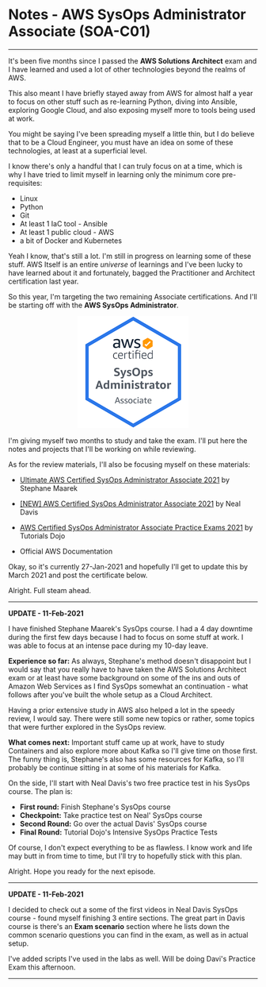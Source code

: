 
# Notes - AWS SysOps Administrator Associate (SOA-C01) #
__________________________________________________

It's been five months since I passed the **AWS Solutions Architect** exam and I have learned and used a lot of other technologies beyond the realms of AWS.

This also meant I have briefly stayed away from AWS for almost half a year to focus on other stuff such as re-learning Python, diving into Ansible, exploring Google Cloud, and also exposing myself more to tools being used at work.

You might be saying I've been spreading myself a little thin, but I do believe that to be a Cloud Engineer, you must have an idea on some of these technologies, at least at a superficial level.

I know there's only a handful that I can truly focus on at a time, which is why I have tried to limit myself in learning only the minimum core pre-requisites:

- Linux
- Python
- Git
- At least 1 IaC tool - Ansible
- At least 1 public cloud - AWS
- a bit of Docker and Kubernetes

Yeah I know, that's still a lot. I'm still in progress on learning some of these stuff. AWS Itself is an entire *universe* of learnings and I've been lucky to have learned about it and fortunately, bagged the Practitioner and Architect certification last year.

So this year, I'm targeting the two remaining Associate certifications. And I'll be starting off with the **AWS SysOps Administrator**.

<p align=center>
    <img src="Images/sysops-badge.png">
</p>

I'm giving myself two months to study and take the exam. I'll put here the notes and projects that I'll be working on while reviewing.

As for the review materials, I'll also be focusing myself on these materials:

- [Ultimate AWS Certified SysOps Administrator Associate 2021](https://www.udemy.com/course/ultimate-aws-certified-sysops-administrator-associate/) by Stephane Maarek

- [[NEW] AWS Certified SysOps Administrator Associate 2021](https://www.udemy.com/course/aws-certified-sysops-administrator-associate-training/) by Neal Davis

- [AWS Certified SysOps Administrator Associate Practice Exams 2021](https://portal.tutorialsdojo.com/product/aws-certified-sysops-administrator-associate-practice-exams/) by Tutorials Dojo

- Official AWS Documentation

Okay, so it's currently 27-Jan-2021 and hopefully I'll get to update this by March 2021 and post the certificate below.

Alright. Full steam ahead.
__________________________________________________

**UPDATE - 11-Feb-2021**

I have finished Stephane Maarek's SysOps course. I had a 4 day downtime during the first few days because I had to focus on some stuff at work. I was able to focus at an intense pace during my 10-day leave.

**Experience so far:** 
As always, Stephane's method doesn't disappoint but I would say that you really have to have taken the AWS Solutions Architect exam or at least have some background on some of the ins and outs of Amazon Web Services as I find SysOps somewhat an continuation - what follows after you've built the whole setup as a Cloud Architect.

Having a prior extensive study in AWS also helped a lot in the speedy review, I would say. There were still some new topics or rather, some topics that were further explored in the SysOps review.

**What comes next:** 
Important stuff came up at work, have to study Containers and also explore more about Kafka so I'll give time on those first. The funny thing is, Stephane's also has some resources for Kafka, so I'll probably be continue sitting in at some of his materials for Kafka.

On the side, I'll start with Neal Davis's two free practice test in his SysOps course. The plan is:

- **First round:** Finish Stephane's SysOps course
- **Checkpoint:** Take practice test on Neal' SysOps course
- **Second Round:** Go over the actual Davis' SysOps course
- **Final Round:** Tutorial Dojo's Intensive SysOps Practice Tests

Of course, I don't expect everything to be as flawless. 
I know work and life may butt in from time to time, but I'll try to hopefully stick with this plan.

Alright. Hope you ready for the next episode.
__________________________________________________

**UPDATE - 11-Feb-2021**

I decided to check out a some of the first videos in Neal Davis SysOps course - found myself finishing 3 entire sections. The great part in Davis course is there's an **Exam scenario** section where he lists down the common scenario questions you can find in the exam, as well as in actual setup.

I've added scripts I've used in the labs as well. Will be doing Davi's Practice Exam this afternoon.
__________________________________________________

